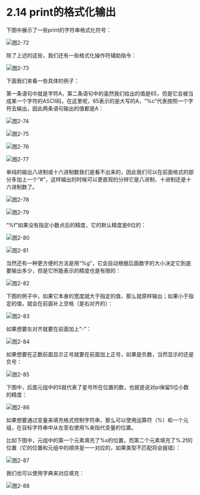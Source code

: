 # 2.14 print的格式化输出

下图中展示了一些print的字符串格式化符号：

![&#x56FE;2-72](blob:https://minghuiwu.gitbook.io/fcbf844e-d94e-452a-99e3-aa8a5b65e626)

除了上述的这些，我们还有一些格式化操作符辅助指令：

![&#x56FE;2-73](blob:https://minghuiwu.gitbook.io/3b4490d8-4ee4-432c-9e2b-55a2930caadd)

下面我们来看一些具体的例子：

第一条语句中就是字符A，第二条语句中的虽然我们给出的值是65，但是它会被当成某一个字符的ASCII码，在这里呢，65表示的是大写的A，“%c”代表按照一个字符去输出，因此两条语句输出的值都是A：

![&#x56FE;2-74](../../.gitbook/assets/image%20%28113%29.png)

![&#x56FE;2-75](../../.gitbook/assets/image%20%2828%29.png)

![&#x56FE;2-76](../../.gitbook/assets/image%20%288%29.png)

![&#x56FE;2-77](../../.gitbook/assets/image%20%2862%29.png)

单纯的输出八进制或十六进制数我们是看不出来的，因此我们可以在前面格式的部分多加上一个“\#”，这样输出的时候可以更直观的分辨它是八进制、十进制还是十六进制数了。

![&#x56FE;2-78](../../.gitbook/assets/image%20%2869%29.png)

![&#x56FE;2-79](../../.gitbook/assets/image%20%28103%29.png)

“%f”如果没有指定小数点后的精度，它的默认精度是6位的：

![&#x56FE;2-80](../../.gitbook/assets/image%20%2837%29.png)

![&#x56FE;2-81](../../.gitbook/assets/image%20%28192%29.png)

当然还有一种更方便的方法是用“%g”，它会自动根据后面数字的大小决定它到底要输出多少，但是它所能表示的精度也是有限的：

![&#x56FE;2-82](../../.gitbook/assets/image%20%281%29.png)

下图的例子中，如果它本身的宽度就大于指定的值，那么就原样输出；如果小于指定的值，就会在前面补上空格（是右对齐的）：

![&#x56FE;2-83](../../.gitbook/assets/image%20%2839%29.png)

如果想要左对齐就要在前面加上“-”：

![&#x56FE;2-84](../../.gitbook/assets/image%20%289%29.png)

如果想要在正数前面显示正号就要在前面加上正号，如果是负数，当然显示的还是负号：

![&#x56FE;2-85](../../.gitbook/assets/image%20%2861%29.png)

下图中，后面元组中的5就代表了星号所在位置的数，也就是说对pi保留5位小数的精度：

![&#x56FE;2-86](../../.gitbook/assets/image%20%28124%29.png)

如果想要通过变量来填充格式控制字符串，那么可以使用运算符（%）和一个元组，在目标字符串中从左至右使用%来指代变量的位置。

比如下图中，元组中的第一个元素填充了%s的位置，而第二个元素填充了%.2f的位置（它的位置和元组中的顺序是一一对应的，如果类型不匹配将会报错）：

![&#x56FE;2-87](../../.gitbook/assets/image%20%2860%29.png)

我们也可以使用字典来对应填充：

![&#x56FE;2-88](../../.gitbook/assets/image%20%287%29.png)

